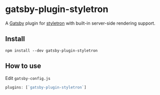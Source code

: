 # gatsby-plugin-styletron

A [Gatsby](https://github.com/gatsbyjs/gatsby) plugin for [styletron](https://github.com/rtsao/styletron) with built-in server-side rendering support.

## Install

`npm install --dev gatsby-plugin-styletron`

## How to use

Edit `gatsby-config.js`

```javascript
plugins: [`gatsby-plugin-styletron`]
```
